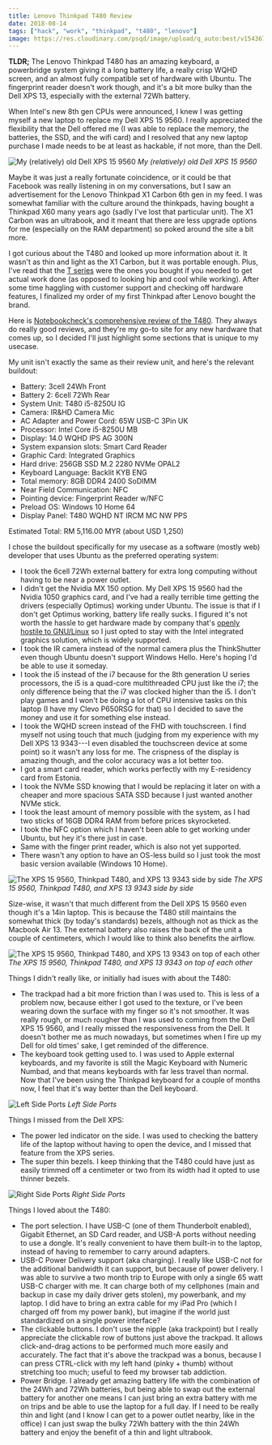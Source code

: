 ```yaml
---
title: Lenovo Thinkpad T480 Review
date: 2018-08-14
tags: ["hack", "work", "thinkpad", "t480", "lenovo"]
image: https://res.cloudinary.com/psqd/image/upload/q_auto:best/v1543672177/IMG_20180713_112114_HDR.resized.jpg
---
```


**TLDR;** The Lenovo Thinkpad T480 has an amazing keyboard, a powerbridge system giving it a long battery life, a really crisp WQHD screen, and an almost fully compatible set of hardware with Ubuntu. The fingerprint reader doesn't work though, and it's a bit more bulky than the Dell XPS 13, especially with the external 72Wh battery.

<!--more-->

When Intel's new 8th gen CPUs were announced, I knew I was getting myself a new laptop to replace my Dell XPS 15 9560. I really appreciated the flexibility that the Dell offered me (I was able to replace the memory, the batteries, the SSD, and the wifi card) and I resolved that any new laptop purchase I made needs to be at least as hackable, if not more, than the Dell.

![My (relatively) old Dell XPS 15 9560](https://res.cloudinary.com/psqd/image/upload/q_auto:best/v1543672175/IMG_20180501_113059_HDR.resized.jpg)
*My (relatively) old Dell XPS 15 9560*

Maybe it was just a really fortunate coincidence, or it could be that Facebook was really listening in on my conversations, but I saw an advertisement for the Lenovo Thinkpad X1 Carbon 6th gen in my feed. I was somewhat familiar with the culture around the thinkpads, having bought a Thinkpad X60 many years ago (sadly I've lost that particular unit). The X1 Carbon was an ultrabook, and it meant that there are less upgrade options for me (especially on the RAM department) so poked around the site a bit more.

I got curious about the T480 and looked up more information about it. It wasn't as thin and light as the X1 Carbon, but it was portable enough. Plus, I've read that the [T series](https://en.wikipedia.org/wiki/ThinkPad_T_series) were the ones you bought if you needed to get actual work done (as opposed to looking hip and cool while working). After some time haggling with customer support and checking off hardware features, I finalized my order of my first Thinkpad after Lenovo bought the brand.

Here is [Notebookcheck's comprehensive review of the T480](https://www.notebookcheck.net/Lenovo-ThinkPad-T480-Core-i7-8650U-FHD-Laptop-Review.315574.0.html). They always do really good reviews, and they're my go-to site for any new hardware that comes up, so I decided I'll just highlight some sections that is unique to my usecase.

 My unit isn't exactly the same as their review unit, and here's the relevant buildout:

* Battery: 3cell 24Wh Front
* Battery 2: 6cell 72Wh Rear
* System Unit: T480 i5-8250U IG
* Camera: IR&HD Camera Mic
* AC Adapter and Power Cord: 65W USB-C 3Pin UK
* Processor: Intel Core i5-8250U MB
* Display: 14.0 WQHD IPS AG 300N
* System expansion slots: Smart Card Reader
* Graphic Card: Integrated Graphics
* Hard drive: 256GB SSD M.2 2280 NVMe OPAL2
* Keyboard Language: Backlit KYB ENG
* Total memory: 8GB DDR4 2400 SoDIMM
* Near Field Communication: NFC
* Pointing device: Fingerprint Reader w/NFC
* Preload OS: Windows 10 Home 64
* Display Panel: T480 WQHD NT IRCM MC NW PPS

Estimated Total: RM 5,116.00 MYR (about USD 1,250)

I chose the buildout specifically for my usecase as a software (mostly web) developer that uses Ubuntu as the preferred operating system:

* I took the 6cell 72Wh external battery for extra long computing without having to be near a power outlet.
* I didn't get the Nvidia MX 150 option. My Dell XPS 15 9560 had the Nvidia 1050 graphics card, and I've had a really terrible time getting the drivers (especially Optimus) working under Ubuntu. The issue is that if I don't get Optimus working, battery life really sucks. I figured it's not worth the hassle to get hardware made by company that's [openly hostile to GNU/Linux](https://drewdevault.com/2017/10/26/Fuck-you-nvidia.html) so I just opted to stay with the Intel integrated graphics solution, which is widely supported.
* I took the IR camera instead of the normal camera plus the ThinkShutter even though Ubuntu doesn't support Windows Hello. Here's hoping I'd be able to use it someday.
* I took the i5 instead of the i7 because for the 8th generation U series processors, the i5 is a quad-core multithreaded CPU just like the i7; the only difference being that the i7 was clocked higher than the i5. I don't play games and I won't be doing a lot of CPU intensive tasks on this laptop (I have my Clevo P650RSG for that) so I decided to save the money and use it for something else instead.
* I took the WQHD screen instead of the FHD with touchscreen. I find myself not using touch that much (judging from my experience with my Dell XPS 13 9343---I even disabled the touchscreen device at some point) so it wasn't any loss for me. The crispness of the display is amazing though, and the color accuracy was a lot better too.
* I got a smart card reader, which works perfectly with my E-residency card from Estonia.
* I took the NVMe SSD knowing that I would be replacing it later on with a cheaper and more spacious SATA SSD because I just wanted another NVMe stick.
* I took the least amount of memory possible with the system, as I had two sticks of 16GB DDR4 RAM from before prices skyrocketed.
* I took the NFC option which I haven't been able to get working under Ubuntu, but hey it's there just in case.
* Same with the finger print reader, which is also not yet supported.
* There wasn't any option to have an OS-less build so I just took the most basic version available (Windows 10 Home).

![The XPS 15 9560, Thinkpad T480, and XPS 13 9343 side by side](https://res.cloudinary.com/psqd/image/upload/q_auto:best/v1543672174/DSC3921.resized.jpg)
*The XPS 15 9560, Thinkpad T480, and XPS 13 9343 side by side*

Size-wise, it wasn't that much different from the Dell XPS 15 9560 even though it's a 14in laptop. This is because the T480 still maintains the somewhat thick (by today's standards) bezels, although not as thick as the Macbook Air 13. The external battery also raises the back of the unit a couple of centimeters, which I would like to think also benefits the airflow.

![The XPS 15 9560, Thinkpad T480, and XPS 13 9343 on top of each other](https://res.cloudinary.com/psqd/image/upload/q_auto:best/v1543672175/DSC3931.resized.jpg)
*The XPS 15 9560, Thinkpad T480, and XPS 13 9343 on top of each other*

Things I didn't really like, or initially had isues with about the T480:

* The trackpad had a bit more friction than I was used to. This is less of a problem now, because either I got used to the texture, or I've been wearing down the surface with my finger so it's not smoother. It was really rough, or much rougher than I was used to coming from the Dell XPS 15 9560, and I really missed the responsiveness from the Dell. It doesn't bother me as much nowadays, but sometimes when I fire up my Dell for old times' sake, I get reminded of the difference.
* The keyboard took getting used to. I was used to Apple external keyboards, and my favorite is still the Magic Keyboard with Numeric Numbad, and that means keyboards with far less travel than normal. Now that I've been using the Thinkpad keyboard for a couple of months now, I feel that it's way better than the Dell keyboard.

![Left Side Ports](https://res.cloudinary.com/psqd/image/upload/q_auto:best/v1543672174/DSC3932.resized.jpg)
*Left Side Ports*

Things I missed from the Dell XPS:

* The power led indicator on the side. I was used to checking the battery life of the laptop without having to open the device, and I missed that feature from the XPS series.
* The super thin bezels. I keep thinking that the T480 could have just as easily trimmed off a centimeter or two from its width had it opted to use thinner bezels.

![Right Side Ports](https://res.cloudinary.com/psqd/image/upload/q_auto:best/v1543672174/DSC3933.resized.jpg)
*Right Side Ports*

Things I loved about the T480:

* The port selection. I have USB-C (one of them Thunderbolt enabled), Gigabit Ethernet, an SD Card reader, and USB-A ports without needing to use a dongle. It's really convenient to have them built-in to the laptop, instead of having to remember to carry around adapters.
* USB-C Power Delivery support (aka charging). I really like USB-C not for the additional bandwidth it can support, but because of power delivery. I was able to survive a two month trip to Europe with only a single 65 watt USB-C charger with me. It can charge both of my cellphones (main and backup in case my daily driver gets stolen), my powerbank, and my laptop. I did have to bring an extra cable for my iPad Pro (which I charged off from my power bank), but imagine if the world just standardized on a single power interface?
* The clickable buttons. I don't use the nipple (aka trackpoint) but I really appreciate the clickable row of buttons just above the trackpad. It allows click-and-drag actions to be performed much more easily and accurately. The fact that it's above the trackpad was a bonus, because I can press CTRL-click with my left hand (pinky + thumb) without stretching too much; useful to feed my browser tab addiction.
* Power Bridge. I already get amazing battery life with the combination of the 24Wh and 72Wh batteries, but being able to swap out the external battery for another one means I can just bring an extra battery with me on trips and be able to use the laptop for a full day. If I need to be really thin and light (and I know I can get to a power outlet nearby, like in the office) I can just swap the bulky 72Wh battery with the thin 24Wh battery and enjoy the benefit of a thin and light ultrabook.
